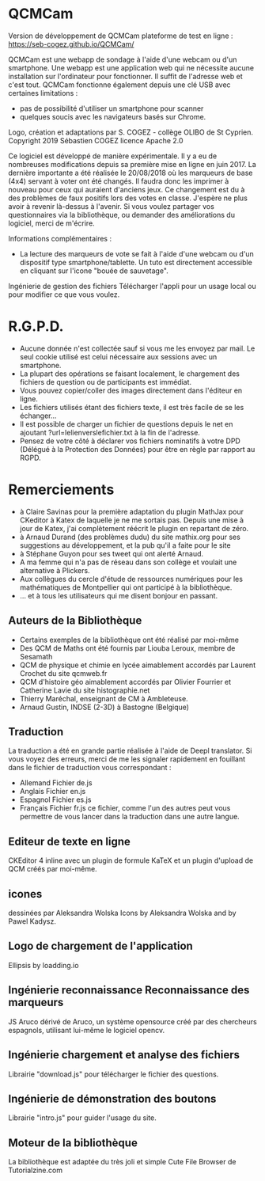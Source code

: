 # QCMCam
Version de développement de QCMCam
plateforme de test en ligne : https://seb-cogez.github.io/QCMCam/

QCMCam est une webapp de sondage à l'aide d'une webcam ou d'un smartphone.
Une webapp est une application web qui ne nécessite aucune installation sur l'ordinateur pour fonctionner. Il suffit de l'adresse web et c'est tout.
QCMCam fonctionne également depuis une clé USB avec certaines limitations :
* pas de possibilité d'utiliser un smartphone pour scanner
* quelques soucis avec les navigateurs basés sur Chrome.

Logo, création et adaptations par S. COGEZ - collège OLIBO de St Cyprien.
Copyright 2019 Sébastien COGEZ licence Apache 2.0

Ce logiciel est développé de manière expérimentale. Il y a eu de nombreuses modifications depuis sa première mise en ligne en juin 2017. La dernière importante a été réalisée le 20/08/2018 où les marqueurs de base (4x4) servant à voter ont été changés. Il faudra donc les imprimer à nouveau pour ceux qui auraient d'anciens jeux. Ce changement est du à des problèmes de faux positifs lors des votes en classe. J'espère ne plus avoir à revenir là-dessus à l'avenir.
Si vous voulez partager vos questionnaires via la bibliothèque, ou demander des améliorations du logiciel, merci de m'écrire.

Informations complémentaires :
* La lecture des marqueurs de vote se fait à l'aide d'une webcam ou d'un dispositif type smartphone/tablette.
Un tuto est directement accessible en cliquant sur l'icone "bouée de sauvetage".

Ingénierie de gestion des fichiers Télécharger l'appli pour un usage local ou pour modifier ce que vous voulez.
# R.G.P.D.

* Aucune donnée n'est collectée sauf si vous me les envoyez par mail. Le seul cookie utilisé est celui nécessaire aux sessions avec un smartphone.
* La plupart des opérations se faisant localement, le chargement des fichiers de question ou de participants est immédiat.
* Vous pouvez copier/coller des images directement dans l'éditeur en ligne.
* Les fichiers utilisés étant des fichiers texte, il est très facile de se les échanger...
* Il est possible de charger un fichier de questions depuis le net en ajoutant ?url=lelienverslefichier.txt à la fin de l'adresse.
* Pensez de votre côté à déclarer vos fichiers nominatifs à votre DPD (Délégué à la Protection des Données) pour être en règle par rapport au RGPD.

# Remerciements

* à Claire Savinas pour la première adaptation du plugin MathJax pour CKeditor à Katex de laquelle je ne me sortais pas. Depuis une mise à jour de Katex, j'ai complètement réécrit le plugin en repartant de zéro.
* à Arnaud Durand (des problèmes dudu) du site mathix.org pour ses suggestions au développement, et la pub qu'il a faite pour le site
* à Stéphane Guyon pour ses tweet qui ont alerté Arnaud.
* A ma femme qui n'a pas de réseau dans son collège et voulait une alternative à Plickers.
* Aux collègues du cercle d'étude de ressources numériques pour les mathématiques de Montpellier qui ont participé à la bibliothèque.
* ... et à tous les utilisateurs qui me disent bonjour en passant.

## Auteurs de la Bibliothèque

* Certains exemples de la bibliothèque ont été réalisé par moi-même
* Des QCM de Maths ont été fournis par Liouba Leroux, membre de Sesamath
* QCM de physique et chimie en lycée aimablement accordés par Laurent Crochet du site qcmweb.fr
* QCM d'histoire géo aimablement accordés par Olivier Fourrier et Catherine Lavie du site histographie.net
* Thierry Maréchal, enseignant de CM à Ambleteuse.
* Arnaud Gustin, INDSE (2-3D) à Bastogne (Belgique)

## Traduction

La traduction a été en grande partie réalisée à l'aide de Deepl translator. Si vous voyez des erreurs, merci de me les signaler rapidement en fouillant dans le fichier de traduction vous correspondant :

* Allemand Fichier de.js
* Anglais Fichier en.js
* Espagnol Fichier es.js
* Français Fichier fr.js ce fichier, comme l'un des autres peut vous permettre de vous lancer dans la traduction dans une autre langue.

## Editeur de texte en ligne
CKEditor 4 inline avec un plugin de formule KaTeX et un plugin d'upload de QCM créés par moi-même.

## icones 
dessinées par Aleksandra Wolska Icons by Aleksandra Wolska and by Pawel Kadysz.

## Logo de chargement de l'application
Ellipsis by loadding.io

## Ingénierie reconnaissance Reconnaissance des marqueurs
JS Aruco dérivé de Aruco, un système opensource créé par des chercheurs espagnols, utilisant lui-même le logiciel opencv.

## Ingénierie chargement et analyse des fichiers
Librairie "download.js" pour télécharger le fichier des questions.

## Ingénierie de démonstration des boutons
Librairie "intro.js" pour guider l'usage du site.

## Moteur de la bibliothèque
La bibliothèque est adaptée du très joli et simple Cute File Browser de Tutorialzine.com